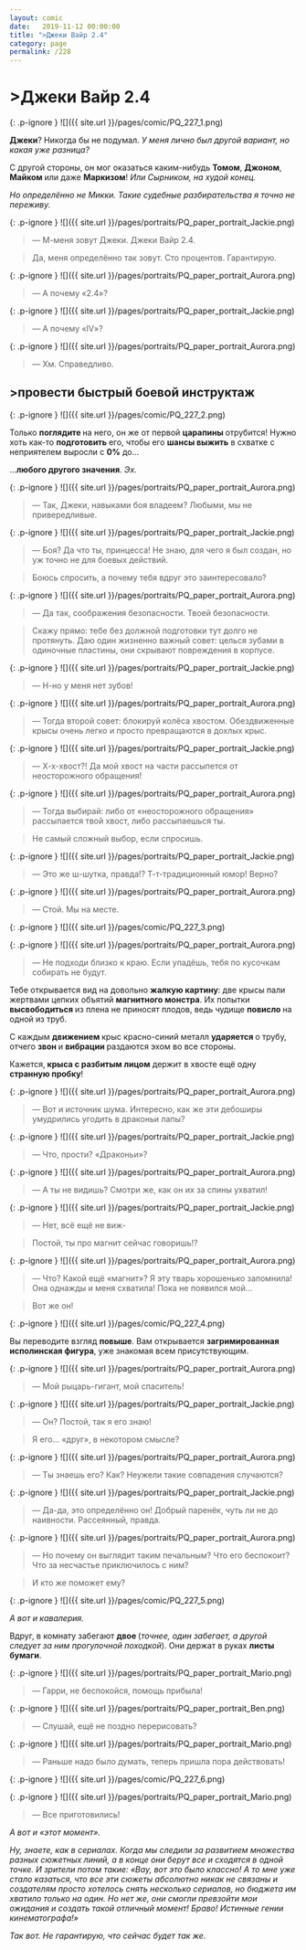 ```yaml
---
layout: comic
date:   2019-11-12 00:00:00 
title: ">Джеки Вайр 2.4"
category: page
permalink: /228
---
```

# >Джеки Вайр 2.4

{: .p-ignore }
![]({{ site.url }}/pages/comic/PQ_227_1.png)

<strong>Джеки</strong>? Никогда бы не подумал. <em>У меня лично был другой вариант, но какая уже разница?</em>

С другой стороны, он мог оказаться каким-нибудь <strong>Томом</strong>, <strong>Джоном</strong>, <strong>Майком </strong>или даже <strong>Маркизом</strong>! <em>Или Сырником, на худой конец.</em>

<em>Но определённо не Микки. Такие судебные разбирательства я точно не переживу.</em>

{: .p-ignore }
![]({{ site.url }}/pages/portraits/PQ_paper_portrait_Jackie.png)

<blockquote>— М-меня зовут Джеки. Джеки Вайр 2.4. </blockquote>

<blockquote>Да, меня определённо так зовут. Сто процентов. Гарантирую.</blockquote>

{: .p-ignore }
![]({{ site.url }}/pages/portraits/PQ_paper_portrait_Aurora.png)

<blockquote>— А почему «2.4»?</blockquote>

{: .p-ignore }
![]({{ site.url }}/pages/portraits/PQ_paper_portrait_Jackie.png)

<blockquote>— А почему «IV»?</blockquote>

{: .p-ignore }
![]({{ site.url }}/pages/portraits/PQ_paper_portrait_Aurora.png)

<blockquote>— Хм. Справедливо.</blockquote>

## >провести быстрый боевой инструктаж

{: .p-ignore }
![]({{ site.url }}/pages/comic/PQ_227_2.png)

Только <strong>поглядите </strong>на него, он же от первой <strong>царапины </strong>отрубится! Нужно хоть как-то <strong>подготовить </strong>его, чтобы его <strong>шансы выжить</strong> в схватке с неприятелем выросли с <strong>0%</strong> до…

…<strong>любого другого значения</strong>. <em>Эх.</em>

{: .p-ignore }
![]({{ site.url }}/pages/portraits/PQ_paper_portrait_Aurora.png)

<blockquote>— Так, Джеки, навыками боя владеем? Любыми, мы не привередливые.</blockquote>

{: .p-ignore }
![]({{ site.url }}/pages/portraits/PQ_paper_portrait_Jackie.png)

<blockquote>— Боя? Да что ты, принцесса! Не знаю, для чего я был создан, но уж точно не для боевых действий.</blockquote>

<blockquote>Боюсь спросить, а почему тебя вдруг это заинтересовало?</blockquote>

{: .p-ignore }
![]({{ site.url }}/pages/portraits/PQ_paper_portrait_Aurora.png)

<blockquote>— Да так, соображения безопасности. Твоей безопасности.</blockquote>

<blockquote>Скажу прямо: тебе без должной подготовки тут долго не протянуть. Даю один жизненно важный совет: целься зубами в одиночные пластины, они скрывают повреждения в корпусе.</blockquote>

{: .p-ignore }
![]({{ site.url }}/pages/portraits/PQ_paper_portrait_Jackie.png)

<blockquote>— Н-но у меня нет зубов!</blockquote>

{: .p-ignore }
![]({{ site.url }}/pages/portraits/PQ_paper_portrait_Aurora.png)

<blockquote>— Тогда второй совет: блокируй колёса хвостом. Обездвиженные крысы очень легко и просто превращаются в дохлых крыс.</blockquote>

{: .p-ignore }
![]({{ site.url }}/pages/portraits/PQ_paper_portrait_Jackie.png)

<blockquote>— Х-х-хвост?! Да мой хвост на части рассыпется от неосторожного обращения!</blockquote>

{: .p-ignore }
![]({{ site.url }}/pages/portraits/PQ_paper_portrait_Aurora.png)

<blockquote>— Тогда выбирай: либо от «неосторожного обращения» рассыпается твой хвост, либо рассыпаешься ты.</blockquote>

<blockquote>Не самый сложный выбор, если спросишь.</blockquote>

{: .p-ignore }
![]({{ site.url }}/pages/portraits/PQ_paper_portrait_Jackie.png)

<blockquote>— Это же ш-шутка, правда!? Т-т-традиционный юмор! Верно?</blockquote>

{: .p-ignore }
![]({{ site.url }}/pages/portraits/PQ_paper_portrait_Aurora.png)

<blockquote>— Стой. Мы на месте.</blockquote>

{: .p-ignore }
![]({{ site.url }}/pages/comic/PQ_227_3.png)

{: .p-ignore }
![]({{ site.url }}/pages/portraits/PQ_paper_portrait_Aurora.png)

<blockquote>— Не подходи близко к краю. Если упадёшь, тебя по кусочкам собирать не будут.</blockquote>

Тебе открывается вид на довольно <strong>жалкую картину</strong>: две крысы пали жертвами цепких объятий <strong>магнитного монстра</strong>. Их попытки <strong>высвободиться </strong>из плена не приносят плодов, ведь чудище <strong>повисло </strong>на одной из труб.

С каждым <strong>движением </strong>крыс красно-синий металл <strong>ударяется </strong>о трубу, отчего <strong>звон </strong>и <strong>вибрации </strong>раздаются эхом во все стороны.

Кажется,<strong> крыса с разбитым лицом</strong> держит в хвосте ещё одну <strong>странную пробку</strong>!

{: .p-ignore }
![]({{ site.url }}/pages/portraits/PQ_paper_portrait_Aurora.png)

<blockquote>— Вот и источник шума. Интересно, как же эти дебоширы умудрились угодить в драконьи лапы?</blockquote>

{: .p-ignore }
![]({{ site.url }}/pages/portraits/PQ_paper_portrait_Jackie.png)

<blockquote>— Что, прости? «Драконьи»?</blockquote>

{: .p-ignore }
![]({{ site.url }}/pages/portraits/PQ_paper_portrait_Aurora.png)

<blockquote>— А ты не видишь? Смотри же, как он их за спины ухватил! </blockquote>

{: .p-ignore }
![]({{ site.url }}/pages/portraits/PQ_paper_portrait_Jackie.png)

<blockquote>— Нет, всё ещё не виж- </blockquote>

<blockquote>Постой, ты про магнит сейчас говоришь!?</blockquote>

{: .p-ignore }
![]({{ site.url }}/pages/portraits/PQ_paper_portrait_Aurora.png)

<blockquote>— Что? Какой ещё «магнит»? Я эту тварь хорошенько запомнила! Она однажды и меня схватила! Пока не появился мой…</blockquote>

<blockquote>Вот же он!</blockquote>

{: .p-ignore }
![]({{ site.url }}/pages/comic/PQ_227_4.png)

Вы переводите взгляд <strong>повыше</strong>. Вам открывается <strong>загримированная исполинская фигура</strong>, уже знакомая всем присутствующим.

{: .p-ignore }
![]({{ site.url }}/pages/portraits/PQ_paper_portrait_Aurora.png)

<blockquote>— Мой рыцарь-гигант, мой спаситель!</blockquote>

{: .p-ignore }
![]({{ site.url }}/pages/portraits/PQ_paper_portrait_Jackie.png)

<blockquote>— Он? Постой, так я его знаю! </blockquote>

<blockquote>Я его… «друг», в некотором смысле?</blockquote>

{: .p-ignore }
![]({{ site.url }}/pages/portraits/PQ_paper_portrait_Aurora.png)

<blockquote>— Ты знаешь его? Как? Неужели такие совпадения случаются?</blockquote>

{: .p-ignore }
![]({{ site.url }}/pages/portraits/PQ_paper_portrait_Jackie.png)

<blockquote>— Да-да, это определённо он! Добрый паренёк, чуть ли не до наивности. Рассеянный, правда.</blockquote>

{: .p-ignore }
![]({{ site.url }}/pages/portraits/PQ_paper_portrait_Aurora.png)

<blockquote>— Но почему он выглядит таким печальным? Что его беспокоит? Что за несчастье приключилось с ним?</blockquote>

<blockquote>И кто же поможет ему?</blockquote>

{: .p-ignore }
![]({{ site.url }}/pages/comic/PQ_227_5.png)

<em>А вот и кавалерия.</em>

Вдруг, в комнату забегают <strong>двое </strong>(<em>точнее, один забегает, а другой следует за ним прогулочной походкой</em>). Они держат в руках <strong>листы бумаги</strong>.

{: .p-ignore }
![]({{ site.url }}/pages/portraits/PQ_paper_portrait_Mario.png)

<blockquote>— Гарри, не беспокойся, помощь прибыла!</blockquote>

{: .p-ignore }
![]({{ site.url }}/pages/portraits/PQ_paper_portrait_Ben.png)

<blockquote>— Слушай, ещё не поздно перерисовать?</blockquote>

{: .p-ignore }
![]({{ site.url }}/pages/portraits/PQ_paper_portrait_Mario.png)

<blockquote>— Раньше надо было думать, теперь пришла пора действовать!</blockquote>

{: .p-ignore }
![]({{ site.url }}/pages/comic/PQ_227_6.png)

{: .p-ignore }
![]({{ site.url }}/pages/portraits/PQ_paper_portrait_Mario.png)

<blockquote>— Все приготовились!</blockquote>

<em>А вот и «этот момент». </em>

<em>Ну, знаете, как в сериалах. Когда мы следили за развитием множества разных сюжетных линий, а в конце они берут все и сходятся в одной точке. И зрители потом такие: «Вау, вот это было классно! А то мне уже стало казаться, что все эти сюжеты абсолютно никак не связаны и создателям просто хотелось снять несколько сериалов, но бюджета им хватило только на один. Но нет же, они смогли превзойти мои ожидания и создать такой отличный момент! Браво! Истинные гении кинематографа!»</em>

<em>Так вот. Не гарантирую, что сейчас будет так же.</em>
